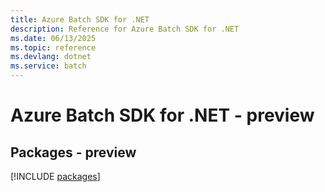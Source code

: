 ```yaml
---
title: Azure Batch SDK for .NET
description: Reference for Azure Batch SDK for .NET
ms.date: 06/13/2025
ms.topic: reference
ms.devlang: dotnet
ms.service: batch
---
```

# Azure Batch SDK for .NET - preview
## Packages - preview
[!INCLUDE [packages](batch-index.md)]